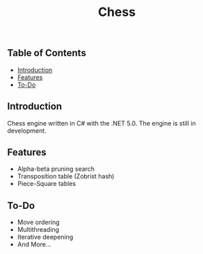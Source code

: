 <h1 align="center"> Chess </h1> <br>

## Table of Contents

- [Introduction](#introduction)
- [Features](#features)
- [To-Do](#to-do)

## Introduction

Chess engine written in C# with the .NET 5.0. The engine is still in development.

## Features

* Alpha-beta pruning search
* Transposition table (Zobrist hash)
* Piece-Square tables

## To-Do

* Move ordering
* Multithreading
* Iterative deepening
* And More...

